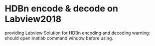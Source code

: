 # HDBn encode & decode on Labview2018
providing Labview Solution for HDBn encoding and decoding
warning: should open matlab command window before using.
